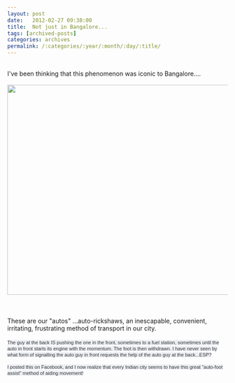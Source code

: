 ```yaml
---
layout: post
date:	2012-02-27 09:38:00
title:  Not just in Bangalore...
tags: [archived-posts]
categories: archives
permalink: /:categories/:year/:month/:day/:title/
---
```

<br />I&#39;ve been thinking that this phenomenon was iconic to Bangalore....<br /><br /><a href="http://pics.livejournal.com/deponti/pic/00005bqw/"><img alt="" height="480" src="http://pics.livejournal.com/deponti/pic/00005bqw/s640x480" style="border-top-width: 0px; border-right-width: 0px; border-bottom-width: 0px; border-left-width: 0px; border-top-style: solid; border-right-style: solid; border-bottom-style: solid; border-left-style: solid; " width="640" /></a><br /><br /><br /><br />These are our &quot;autos&quot; ...auto-rickshaws, an inescapable, convenient, irritating, frustrating method of transport in our city.&nbsp;<br /><br /><span style="color: rgb(51, 51, 51); font-family: 'lucida grande', tahoma, verdana, arial, sans-serif; font-size: 11px; line-height: 14px; text-align: left; background-color: rgb(237, 239, 244); ">The guy at the back IS pushing the one in the front, sometimes to a fuel station, sometimes until the auto in front starts its engine with the momentum. The foot is then withdrawn. I have never seen by what form of signalling the auto guy in front requests the help of the auto guy at the back...ESP?<br /><br />I posted this on Facebook, and I now realize that every Indian city seems to have this great &quot;auto-foot assist&quot; method of aiding movement!</span><br /><br /><br /><br /><br /><br />

